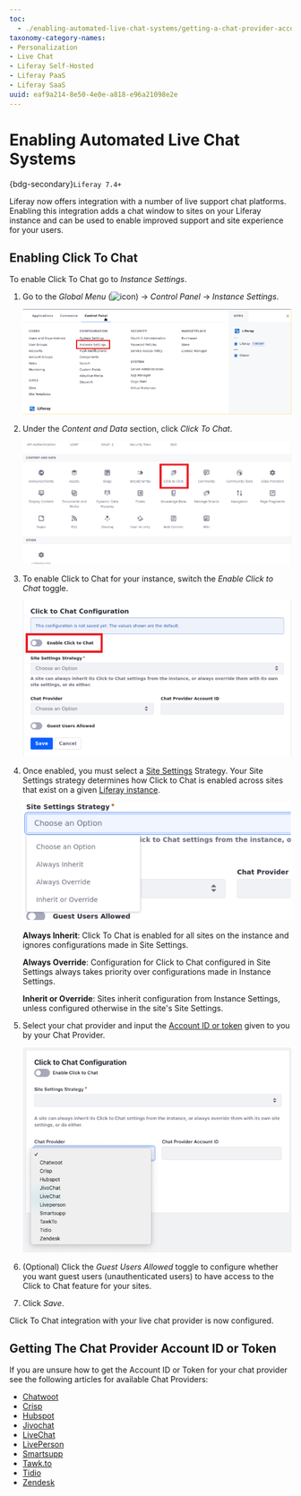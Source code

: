```yaml
---
toc:
  - ./enabling-automated-live-chat-systems/getting-a-chat-provider-account-id.md
taxonomy-category-names:
- Personalization
- Live Chat
- Liferay Self-Hosted
- Liferay PaaS
- Liferay SaaS
uuid: eaf9a214-8e50-4e0e-a818-e96a21098e2e
---
```

# Enabling Automated Live Chat Systems

{bdg-secondary}`Liferay 7.4+`

Liferay now offers integration with a number of live support chat platforms. Enabling this integration adds a chat window to sites on your Liferay instance and can be used to enable improved support and site experience for your users.

## Enabling Click To Chat

To enable Click To Chat go to *Instance Settings*.

1. Go to the *Global Menu* (![icon](../../images/icon-applications-menu.png)) &rarr; *Control Panel* &rarr; *Instance Settings*.

    ![Go to Instance Settings under Control Panel.](./enabling-automated-live-chat-systems/images/02.png)

1. Under the *Content and Data* section, click *Click To Chat*.

    ![You can see Click To Chat's icon under Content and Data.](./enabling-automated-live-chat-systems/images/03.png)

1. To enable Click to Chat for your instance, switch the *Enable Click to Chat* toggle.

    ![Toggle the switch on to enable Click to Chat.](./enabling-automated-live-chat-systems/images/04.png)

1. Once enabled, you must select a [Site Settings](../site-settings.md) Strategy. Your Site Settings strategy determines how Click to Chat is enabled across sites that exist on a given [Liferay instance](../../system-administration/configuring-liferay/virtual-instances/understanding-virtual-instances.md).

    ![Choose your Site Settings Strategy option.](./enabling-automated-live-chat-systems/images/05.png)

   **Always Inherit**: Click To Chat is enabled for all sites on the instance and ignores configurations made in Site Settings.

   **Always Override**: Configuration for Click to Chat configured in Site Settings always takes priority over configurations made in Instance Settings.

   **Inherit or Override**: Sites inherit configuration from Instance Settings, unless configured otherwise in the site's Site Settings.

1. Select your chat provider and input the [Account ID or token](#getting-the-chat-provider-account-id-or-token) given to you by your Chat Provider.

    ![Select the chat provider you wish to use. ](./enabling-automated-live-chat-systems/images/06.png)

1. (Optional) Click the *Guest Users Allowed* toggle to configure whether you want guest users (unauthenticated users) to have access to the Click to Chat feature for your sites.

1. Click *Save*.

Click To Chat integration with your live chat provider is now configured.

## Getting The Chat Provider Account ID or Token

If you are unsure how to get the Account ID or Token for your chat provider see the following articles for available Chat Providers:

* [Chatwoot](./enabling-automated-live-chat-systems/getting-a-chat-provider-account-id/chatwoot.md)
* [Crisp](./enabling-automated-live-chat-systems/getting-a-chat-provider-account-id/crisp.md)
* [Hubspot](./enabling-automated-live-chat-systems/getting-a-chat-provider-account-id/hubspot.md)
* [Jivochat](./enabling-automated-live-chat-systems/getting-a-chat-provider-account-id/jivochat.md)
* [LiveChat](./enabling-automated-live-chat-systems/getting-a-chat-provider-account-id/livechat.md)
* [LivePerson](./enabling-automated-live-chat-systems/getting-a-chat-provider-account-id/liveperson.md)
* [Smartsupp](./enabling-automated-live-chat-systems/getting-a-chat-provider-account-id/smartsupp.md)
* [Tawk.to](./enabling-automated-live-chat-systems/getting-a-chat-provider-account-id/tawk-to.md)
* [Tidio](./enabling-automated-live-chat-systems/getting-a-chat-provider-account-id/tidio.md)
* [Zendesk](./enabling-automated-live-chat-systems/getting-a-chat-provider-account-id/zendesk.md)
